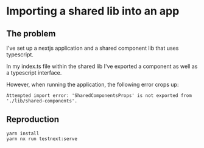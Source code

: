 # Importing a shared lib into an app

## The problem

I've set up a nextjs application and a shared component lib that uses typescript.

In my index.ts file within the shared lib I've exported a component as well as a typescript interface.

However, when running the application, the following error crops up:

```
Attempted import error: 'SharedComponentsProps' is not exported from './lib/shared-components'.
```

## Reproduction

```
yarn install
yarn nx run testnext:serve
```
